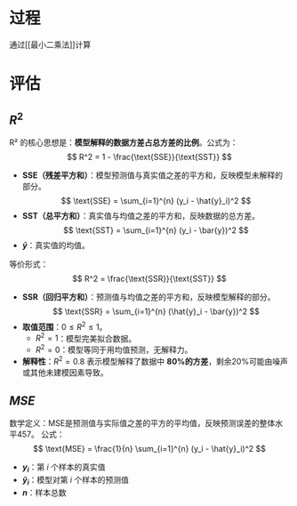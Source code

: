 # 过程
通过[[最小二乘法]]计算
# 评估
## $R^2$
R² 的核心思想是：**模型解释的数据方差占总方差的比例**。公式为：  
$$ R^2 = 1 - \frac{\text{SSE}}{\text{SST}} $$  
- **SSE（残差平方和）**：模型预测值与真实值之差的平方和，反映模型未解释的部分。  
  $$ \text{SSE} = \sum_{i=1}^{n} (y_i - \hat{y}_i)^2 $$  
- **SST（总平方和）**：真实值与均值之差的平方和，反映数据的总方差。  
  $$ \text{SST} = \sum_{i=1}^{n} (y_i - \bar{y})^2 $$  
- **$\bar{y}$**：真实值的均值。

等价形式：  
$$ R^2 = \frac{\text{SSR}}{\text{SST}} $$  
- **SSR（回归平方和）**：预测值与均值之差的平方和，反映模型解释的部分。  
  $$ \text{SSR} = \sum_{i=1}^{n} (\hat{y}_i - \bar{y})^2 $$
- **取值范围**：$0 \leq R^2 \leq 1$。  
  - $R^2=1$：模型完美拟合数据。  
  - $R^2=0$：模型等同于用均值预测，无解释力。  
- **解释性**：$R^2=0.8$ 表示模型解释了数据中 **80%的方差**，剩余20%可能由噪声或其他未建模因素导致。
## $MSE$
数学定义：MSE是预测值与实际值之差的平方的平均值，反映预测误差的整体水平457。
公式：$$ \text{MSE} = \frac{1}{n} \sum_{i=1}^{n} (y_i - \hat{y}_i)^2 $$

- **$y_i$**：第 $i$ 个样本的真实值  
- **$\hat{y}_i$**：模型对第 $i$ 个样本的预测值  
- **$n$**：样本总数  
 